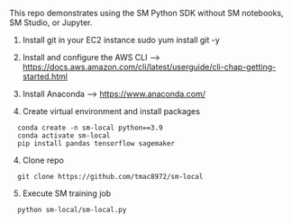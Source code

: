 This repo demonstrates using the SM Python SDK without SM notebooks, SM Studio, or Jupyter.
1. Install git in your EC2 instance
    sudo yum install git -y
1. Install and configure the AWS CLI --> https://docs.aws.amazon.com/cli/latest/userguide/cli-chap-getting-started.html

2. Install Anaconda --> https://www.anaconda.com/

3. Create virtual environment and install packages
```
  conda create -n sm-local python==3.9
  conda activate sm-local
  pip install pandas tensorflow sagemaker
```

4. Clone repo
```
  git clone https://github.com/tmac8972/sm-local
```

5. Execute SM training job
```
  python sm-local/sm-local.py
```
